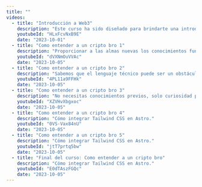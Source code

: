 ```yaml
---
title: ""
videos:
  - title: "Introducción a Web3"
    description: "Este curso ha sido diseñado para brindarte una introducción clara y sencilla al vocabulario fundamental del mundo blockchain y puedas entender a un cripto bro. A lo largo de este recorrido, conocerás los términos más utilizados en este ecosistema. "
    youtubeId: "HLxFcvNxB9E"
    date: "2023-10-01"
  - title: "Como entender a un cripto bro 1"
    description: "Proporcionar a las almas nuevas los conocimientos fundamentales sobre los conceptos, tecnologías y terminología asociados a la Web 3, fomentando su comprensión y aplicación en contextos reales para promover su integración en el mundo de las criptomonedas."
    youtubeId: "dVXNmOuVVAc"
    date: "2023-10-05"
  - title: "Como entender a un cripto bro 2"
    description: "Sabemos que el lenguaje técnico puede ser un obstáculo abrumador al adentrarse en la tecnología blockchain, por lo que hemos estructurado este curso de manera accesible, sin tecnicismos innecesarios ni explicaciones complicadas."
    youtubeId: "4PL11a9FFHk"
    date: "2023-10-05"
  - title: "Como entender a un cripto bro 3"
    description: "No necesitas conocimientos previos, solo curiosidad por aprender y ganas de familiarizarte con los conceptos clave de esta innovadora tecnología.Este curso es gratuito y ha sido diseñado para que puedas aprender a tu propio ritmo. ¡Comencemos!"
    youtubeId: "XZVHvXbgxoc"
    date: "2023-10-05"
  - title: "Como entender a un cripto bro 4"
    description: "Cómo integrar Tailwind CSS en Astro."
    youtubeId: "0VS-Vax84nU"
    date: "2023-10-05"
  - title: "Como entender a un cripto bro 5"
    description: "Cómo integrar Tailwind CSS en Astro."
    youtubeId: "jtT7prtq5bw"
    date: "2023-10-05"
  - title: "Final del curso: Como entender a un cripto bro"
    description: "Cómo integrar Tailwind CSS en Astro."
    youtubeId: "E0dTAszFGQc"
    date: "2023-10-05"
---
```

